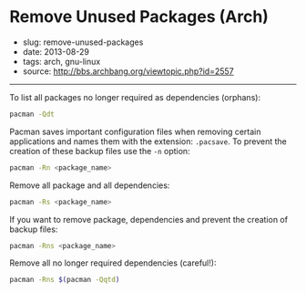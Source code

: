 # Remove Unused Packages (Arch)

- slug: remove-unused-packages
- date: 2013-08-29
- tags: arch, gnu-linux
- source: http://bbs.archbang.org/viewtopic.php?id=2557

-----------------

To list all packages no longer required as dependencies (orphans):

````bash
pacman -Qdt
````

Pacman saves important configuration files when removing certain applications and names them with the extension: `.pacsave`. To prevent the creation of these backup files use the `-n` option:

````bash
pacman -Rn <package_name>
````

Remove all package and all dependencies:

````bash
pacman -Rs <package_name>
````

If you want to remove package, dependencies and prevent the creation of backup files:

````bash
pacman -Rns <package_name>
````

Remove all no longer required dependencies (careful!):

````bash
pacman -Rns $(pacman -Qqtd)
````